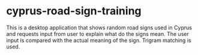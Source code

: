 # cyprus-road-sign-training
This is a desktop application that shows random road signs used in Cyprus and requests input from user to explain what do the signs mean. The user input is compared with the actual meaning of the sign. Trigram matching is used.
